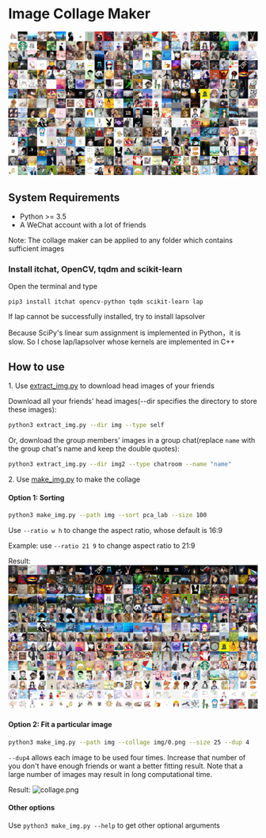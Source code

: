 # Image Collage Maker

![](result-rand.png)


## System Requirements

- Python >= 3.5
- A WeChat account with a lot of friends

Note: The collage maker can be applied to any folder which contains sufficient images

### Install itchat, OpenCV, tqdm and scikit-learn

Open the terminal and type

```
pip3 install itchat opencv-python tqdm scikit-learn lap
```

If lap cannot be successfully installed, try to install lapsolver
 
Because SciPy's linear sum assignment is implemented in Python，it is slow. So I chose lap/lapsolver whose kernels are implemented in C++

## How to use

1\. Use [extract_img.py](extract_img.py) to download head images of your friends

Download all your friends' head images(--dir specifies the directory to store these images):
```bash
python3 extract_img.py --dir img --type self
```

Or, download the group members' images in a group chat(replace ```name``` with the group chat's name and keep the double quotes):
```bash
python3 extract_img.py --dir img2 --type chatroom --name "name"
```

2\. Use [make_img.py](make_img.py) to make the collage

#### Option 1: Sorting

```bash
python3 make_img.py --path img --sort pca_lab --size 100
```

Use ```--ratio w h``` to change the aspect ratio, whose default is 16:9

Example: use ```--ratio 21 9``` to change aspect ratio to 21:9

Result:
![PCA-LAB](result-tsne_bgr.png)

#### Option 2: Fit a particular image

```bash
python3 make_img.py --path img --collage img/0.png --size 25 --dup 4
```

```--dup4``` allows each image to be used four times. Increase that number of you don't have enough friends or want a better fitting result. Note that a large number of images may result in long computational time.

Result: 
![collage.png](collage.png)

#### Other options

Use ```python3 make_img.py --help``` to get other optional arguments



